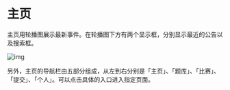 # 主页

主页用轮播图展示最新事件。在轮播图下方有两个显示框，分别显示最近的公告以及搜索框。

![img](/img/user-manual/160467098269.jpg)

另外，主页的导航栏由五部分组成，从左到右分别是「主页」、「题库」、「比赛」、「提交」、「个人」。可以点击具体的入口进入指定页面。